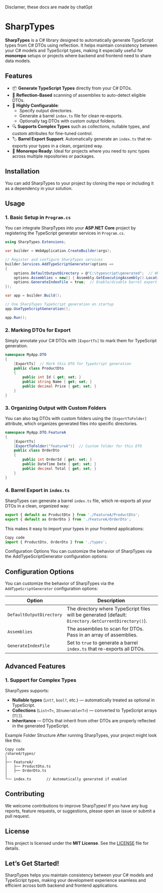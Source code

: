 Disclamer, these docs are made by chatGpt

# SharpTypes

**SharpTypes** is a C# library designed to automatically generate TypeScript types from C# DTOs using reflection. It helps maintain consistency between your C# models and TypeScript types, making it especially useful for **monorepo** setups or projects where backend and frontend need to share data models.

## Features

- 📦 **Generate TypeScript Types** directly from your C# DTOs.
- 🔄 **Reflection-Based** scanning of assemblies to auto-detect eligible DTOs.
- 🔧 **Highly Configurable**:
  - Specify output directories.
  - Generate a barrel `index.ts` file for clean re-exports.
  - Optionally tag DTOs with custom output folders.
- 🔍 **Supports Complex Types** such as collections, nullable types, and custom attributes for fine-tuned control.
- 🏷 **Barrel Export Support**: Automatically generate an `index.ts` that re-exports your types in a clean, organized way.
- 🔄 **Monorepo Ready**: Ideal for projects where you need to sync types across multiple repositories or packages.

## Installation

You can add SharpTypes to your project by cloning the repo or including it as a dependency in your solution.

## Usage

### 1. Basic Setup in `Program.cs`

You can integrate SharpTypes into your **ASP.NET Core** project by registering the TypeScript generator services in `Program.cs`.

```csharp
using SharpTypes.Extensions;

var builder = WebApplication.CreateBuilder(args);

// Register and configure SharpTypes services
builder.Services.AddTypeScriptGenerator(options =>
{
    options.DefaultOutputDirectory = @"C:\typescript\generated";  // Where the TypeScript files will be output
    options.Assemblies = new[] { Assembly.GetExecutingAssembly().Location };  // Specify which assemblies to scan
    options.GenerateIndexFile = true;  // Enable/disable barrel export generation
});

var app = builder.Build();

// Use SharpTypes TypeScript generation on startup
app.UseTypeScriptGeneration();

app.Run();
```

### 2. Marking DTOs for Export
Simply annotate your C# DTOs with `[ExportTs]` to mark them for TypeScript generation.

```csharp
namespace MyApp.DTO
{
    [ExportTs]  // Mark this DTO for TypeScript generation
    public class ProductDto
    {
        public int Id { get; set; }
        public string Name { get; set; }
        public decimal Price { get; set; }
    }
}
```

### 3. Organizing Output with Custom Folders
You can also tag DTOs with custom folders using the `[ExportToFolder]` attribute, which organizes generated files into specific directories.

```csharp
namespace MyApp.DTO.FeatureA
{
    [ExportTs]
    [ExportToFolder("featureA")]  // Custom folder for this DTO
    public class OrderDto
    {
        public int OrderId { get; set; }
        public DateTime Date { get; set; }
        public decimal Total { get; set; }
    }
}
```

### 4. Barrel Export in `index.ts`
SharpTypes can generate a barrel `index.ts` file, which re-exports all your DTOs in a clean, organized way:

```typescript
export { default as ProductDto } from './FeatureA/ProductDto';
export { default as OrderDto } from './FeatureA/OrderDto';
```

This makes it easy to import your types in your frontend applications:

```typescript
Copy code
import { ProductDto, OrderDto } from './types';
```

Configuration Options
You can customize the behavior of SharpTypes via the AddTypeScriptGenerator configuration options:

## Configuration Options

You can customize the behavior of SharpTypes via the `AddTypeScriptGenerator` configuration options:

| Option                 | Description                                                                                     |
|------------------------|-------------------------------------------------------------------------------------------------|
| `DefaultOutputDirectory`| The directory where TypeScript files will be generated (default: `Directory.GetCurrentDirectory()`).   |
| `Assemblies`            | The assemblies to scan for DTOs. Pass in an array of assemblies.                                |
| `GenerateIndexFile`     | Set to `true` to generate a barrel `index.ts` that re-exports all DTOs.                         |

## Advanced Features

### 1. Support for Complex Types

SharpTypes supports:

- **Nullable types** (`int?`, `bool?`, etc.) — automatically treated as optional in TypeScript.
- **Collections** (`List<T>`, `IEnumerable<T>`) — converted to TypeScript arrays (`T[]`).
- **Inheritance** — DTOs that inherit from other DTOs are properly reflected in the generated TypeScript.


Example Folder Structure
After running SharpTypes, your project might look like this:

```arduino
Copy code
/shared/types/
│
├── FeatureA/
│   ├── ProductDto.ts
│   ├── OrderDto.ts
│
└── index.ts       // Automatically generated if enabled
```

## Contributing

We welcome contributions to improve SharpTypes! If you have any bug reports, feature requests, or suggestions, please open an issue or submit a pull request.

## License

This project is licensed under the **MIT License**. See the [LICENSE](./LICENSE) file for details.



## Let’s Get Started!

SharpTypes helps you maintain consistency between your C# models and TypeScript types, making your development experience seamless and efficient across both backend and frontend applications.
